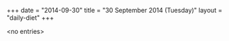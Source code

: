 +++
date = "2014-09-30"
title = "30 September 2014 (Tuesday)"
layout = "daily-diet"
+++


\<no entries\>
